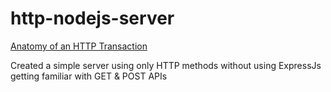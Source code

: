# http-nodejs-server

[Anatomy of an HTTP Transaction](https://nodejs.org/en/learn/modules/anatomy-of-an-http-transaction)

Created a simple server using only HTTP methods without using ExpressJs getting familiar with GET &amp; POST APIs
